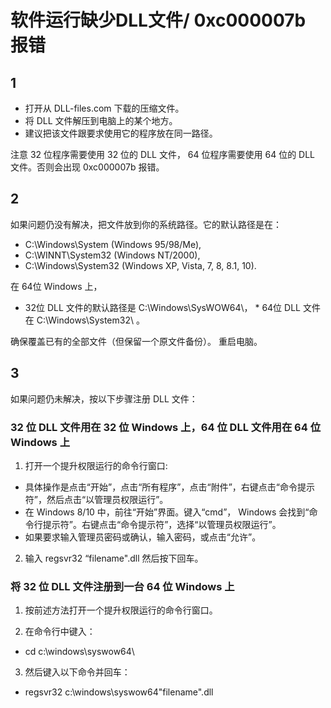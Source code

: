 # 软件运行缺少DLL文件/ 0xc000007b 报错

## 1
* 打开从 DLL-files.com 下载的压缩文件。
* 将 DLL 文件解压到电脑上的某个地方。
* 建议把该文件跟要求使用它的程序放在同一路径。

注意 32 位程序需要使用 32 位的 DLL 文件， 64 位程序需要使用 64 位的 DLL 文件。否则会出现 0xc000007b 报错。


## 2 
如果问题仍没有解决，把文件放到你的系统路径。它的默认路径是在：
* C:\Windows\System (Windows 95/98/Me),
* C:\WINNT\System32 (Windows NT/2000),
* C:\Windows\System32 (Windows XP, Vista, 7, 8, 8.1, 10).

在 64位 Windows 上，
* 32位 DLL 文件的默认路径是 C:\Windows\SysWOW64\，
* 64位 DLL 文件在 C:\Windows\System32\ 。

确保覆盖已有的全部文件（但保留一个原文件备份）。
重启电脑。
 
## 3 
如果问题仍未解决，按以下步骤注册 DLL 文件：

### 32 位 DLL 文件用在 32 位 Windows 上，64 位 DLL 文件用在 64 位 Windows 上

1. 打开一个提升权限运行的命令行窗口:
* 具体操作是点击“开始”，点击“所有程序”，点击“附件”，右键点击“命令提示符”，然后点击“以管理员权限运行”。
* 在 Windows 8/10 中，前往“开始”界面。键入“cmd”， Windows 会找到“命令行提示符”。右键点击“命令提示符”，选择“以管理员权限运行”。
* 如果要求输入管理员密码或确认，输入密码，或点击“允许”。

2. 输入 regsvr32 “filename".dll 然后按下回车。

### 将 32 位 DLL 文件注册到一台 64 位 Windows 上

1. 按前述方法打开一个提升权限运行的命令行窗口。

2. 在命令行中键入：
* cd c:\windows\syswow64\

3. 然后键入以下命令并回车：
* regsvr32 c:\windows\syswow64\"filename".dll
